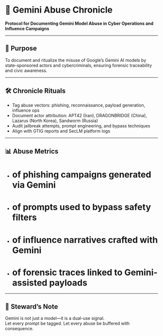 # 📜 Gemini Abuse Chronicle  
**Protocol for Documenting Gemini Model Abuse in Cyber Operations and Influence Campaigns**

---

## 🧠 Purpose  
To document and ritualize the misuse of Google’s Gemini AI models by state-sponsored actors and cybercriminals, ensuring forensic traceability and civic awareness.

---

## 🛠️ Chronicle Rituals  
- Tag abuse vectors: phishing, reconnaissance, payload generation, influence ops  
- Document actor attribution: APT42 (Iran), DRAGONBRIDGE (China), Lazarus (North Korea), Sandworm (Russia)  
- Audit jailbreak attempts, prompt engineering, and bypass techniques  
- Align with GTIG reports and SecLM platform logs

---

## 📊 Abuse Metrics  
- # of phishing campaigns generated via Gemini  
- # of prompts used to bypass safety filters  
- # of influence narratives crafted with Gemini  
- # of forensic traces linked to Gemini-assisted payloads

---

## 🧠 Steward’s Note  
Gemini is not just a model—it is a dual-use signal.  
Let every prompt be tagged. Let every abuse be buffered with consequence.
